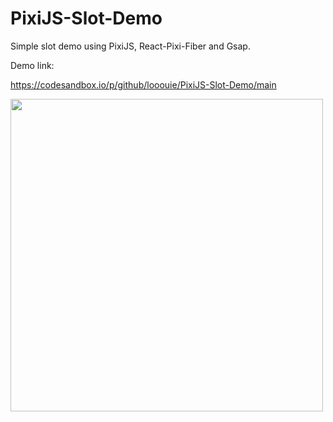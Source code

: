 # PixiJS-Slot-Demo
Simple slot demo using PixiJS, React-Pixi-Fiber and Gsap. 

Demo link: 

https://codesandbox.io/p/github/looouie/PixiJS-Slot-Demo/main

<img src="https://github.com/looouie/PixiJS-Slot-Demo/assets/42802168/f4cf4fd9-010f-425f-bc75-2bc6122da01e" width="500">
